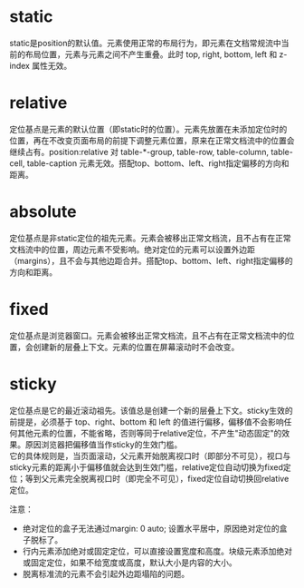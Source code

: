 # static
static是position的默认值。元素使用正常的布局行为，即元素在文档常规流中当前的布局位置，元素与元素之间不产生重叠。此时 top, right, bottom, left 和 z-index 属性无效。
# relative
定位基点是元素的默认位置（即static时的位置）。元素先放置在未添加定位时的位置，再在不改变页面布局的前提下调整元素位置，原来在正常文档流中的位置会继续占有。position:relative 对 table-*-group, table-row, table-column, table-cell, table-caption 元素无效。搭配top、bottom、left、right指定偏移的方向和距离。
# absolute
定位基点是非static定位的祖先元素。元素会被移出正常文档流，且不占有在正常文档流中的位置，周边元素不受影响。绝对定位的元素可以设置外边距（margins），且不会与其他边距合并。搭配top、bottom、left、right指定偏移的方向和距离。
# fixed
定位基点是浏览器窗口。元素会被移出正常文档流，且不占有在正常文档流中的位置，会创建新的层叠上下文。元素的位置在屏幕滚动时不会改变。
# sticky
定位基点是它的最近滚动祖先。该值总是创建一个新的层叠上下文。sticky生效的前提是，必须基于 top、right、bottom 和 left 的值进行偏移，偏移值不会影响任何其他元素的位置，不能省略，否则等同于relative定位，不产生"动态固定"的效果。原因浏览器把偏移值当作sticky的生效门槛。  
它的具体规则是，当页面滚动，父元素开始脱离视口时（即部分不可见），视口与sticky元素的距离小于偏移值就会达到生效门槛，relative定位自动切换为fixed定位；等到父元素完全脱离视口时（即完全不可见），fixed定位自动切换回relative定位。

注意：  
* 绝对定位的盒子无法通过margin: 0 auto; 设置水平居中，原因绝对定位的盒子脱标了。
* 行内元素添加绝对或固定定位，可以直接设置宽度和高度。块级元素添加绝对或固定定位，如果不给宽度或高度，默认大小是内容的大小。  
* 脱离标准流的元素不会引起外边距塌陷的问题。